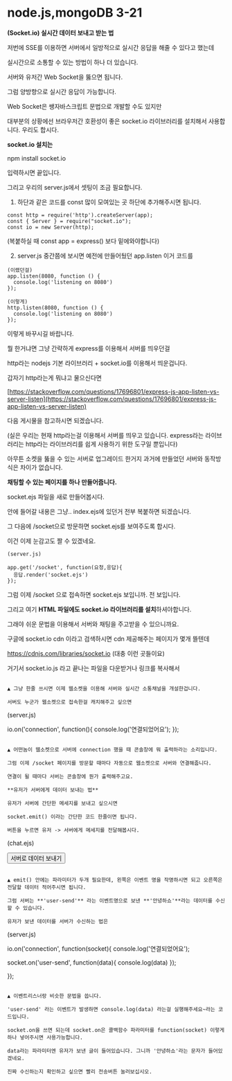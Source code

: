 # node.js,mongoDB 3-21

****(Socket.io) 실시간 데이터 보내고 받는 법****

저번에 SSE를 이용하면 서버에서 일방적으로 실시간 응답을 해줄 수 있다고 했는데

실시간으로 소통할 수 있는 방법이 하나 더 있습니다.

서버와 유저간 Web Socket을 뚫으면 됩니다.

그럼 양방향으로 실시간 응답이 가능합니다.

Web Socket은 쌩자바스크립트 문법으로 개발할 수도 있지만

대부분의 상황에선 브라우저간 호환성이 좋은 socket.io 라이브러리를 설치해서 사용합니다. 우리도 합시다.

**socket.io 설치는**

npm install socket.io

입력하시면 끝입니다.

그리고 우리의 server.js에서 셋팅이 조금 필요합니다.

1. 하단과 같은 코드를 const 많이 모여있는 곳 하단에 추가해주시면 됩니다.

```
const http = require('http').createServer(app);
const { Server } = require("socket.io");
const io = new Server(http);
```

(복붙하실 때 const app = express() 보다 밑에와야합니다)

2. server.js 중간쯤에 보시면 예전에 만들어뒀던 app.listen 이거 코드를

```
(이랬던걸)
app.listen(8080, function () {
  console.log('listening on 8080')
});

(이렇게)
http.listen(8080, function () {
  console.log('listening on 8080')
});
```

이렇게 바꾸시길 바랍니다.

뭘 한거냐면 그냥 간략하게 express를 이용해서 서버를 띄우던걸

http라는 nodejs 기본 라이브러리 + socket.io를 이용해서 띄운겁니다.

갑자기 http라는게 뭐냐고 물으신다면

[https://stackoverflow.com/questions/17696801/express-js-app-listen-vs-server-listen](https://stackoverflow.com/questions/17696801/express-js-app-listen-vs-server-listen)

다음 게시물을 참고하시면 되겠습니다.

(실은 우리는 현재 http라는걸 이용해서 서버를 띄우고 있습니다. express라는 라이브러리는 http라는 라이브러리를 쉽게 사용하기 위한 도구일 뿐입니다)

아무튼 소켓을 뚫을 수 있는 서버로 업그레이드 한거지 과거에 만들었던 서버와 동작방식은 차이가 없습니다.

**채팅할 수 있는 페이지를 하나 만들어줍니다.**

socket.ejs 파일을 새로 만들어봅시다.

안에 들어갈 내용은 그냥.. index.ejs에 있던거 전부 복붙하면 되겠습니다.

그 다음에 /socket으로 방문하면 socket.ejs를 보여주도록 합시다.

이건 이제 눈감고도 짤 수 있겠네요.

```
(server.js)

app.get('/socket', function(요청,응답){
  응답.render('socket.ejs')
});
```

그럼 이제 /socket 으로 접속하면 socket.ejs 보입니까. 전 보입니다.

그리고 여기 **HTML 파일에도 socket.io 라이브러리를 설치**하셔야합니다.

그래야 쉬운 문법을 이용해서 서버와 채팅을 주고받을 수 있으니까요.

구글에 socket.io cdn 이라고 검색하시면 cdn 제공해주는 페이지가 몇개 뜰텐데

https://cdnjs.com/libraries/socket.io (대충 이런 곳들이요)

거기서 socket.io.js 라고 끝나는 파일을 다운받거나 링크를 복사해서 <script>태그로 첨부해주시면 됩니다.

근데 내가 설치한 socket.io 라이브러리와 동일한 버전을 가져오면 되겠습니다.

라이브러리 버전은 여러분들 작업폴더의 package.json 파일에 기록되어있습니다.

```
<script src="https://cdnjs.cloudflare.com/ajax/libs/socket.io/4.0.1/socket.io.js"></script>
```

▲ 그래서 저는 이런 코드를 chat.ejs에 복붙했습니다. 끝!

(이거 따라치시면 안됩니다 여러분의 package.json에 써있는 버전과 동일한거 찾으셔야함)

**웹소켓 연결하는 법**

socket.ejs 파일에 진짜 채팅 기능개발을 해보도록 합시다.

<script>태그로 socket.io 설치한 곳 밑에 <script>태그를 또 열어서 다음과 같이 작성합니다.

```
(chat.ejs)

<script src="jQuery 설치한곳"></script>
<script src="socket.io 설치한곳"></script>

<script>
  var socket = io();
</script>
```

▲ 그냥 한줄 쓰시면 이제 웹소켓을 이용해 서버와 실시간 소통채널을 개설한겁니다.

서버도 누군가 웹소켓으로 접속한걸 캐치해주고 싶으면

```
(server.js)

io.on('connection', function(){
  console.log('연결되었어요');
});
```

▲ 어떤놈이 웹소켓으로 서버에 connection 했을 때 콘솔창에 뭐 출력하라는 소리입니다.

그럼 이제 /socket 페이지를 방문할 때마다 자동으로 웹소켓으로 서버와 연결해줍니다.

연결이 될 때마다 서버는 콘솔창에 뭔가 출력해주고요.

**유저가 서버에게 데이터 보내는 법**

유저가 서버에 간단한 메세지를 보내고 싶으시면

socket.emit() 이라는 간단한 코드 한줄이면 됩니다.

버튼을 누르면 유저 -> 서버에게 메세지를 전달해봅시다.

```
(chat.ejs)

<script src="jQuery 설치한곳"></script>
<script src="socket.io 설치한곳"></script>

<button id="send">서버로 데이터 보내기</button>

<script>
  var socket = io();
  $('#send').click(function(){
    socket.emit('user-send', '안녕하쇼')
  });
</script>
```

▲ emit() 안에는 파라미터가 두개 필요한데, 왼쪽은 이벤트 명을 작명하시면 되고 오른쪽은 전달할 데이터 적어주시면 됩니다.

그럼 서버는 **'user-send'** 라는 이벤트명으로 보낸 **'안녕하쇼'**라는 데이터를 수신할 수 있습니다.

유저가 보낸 데이터를 서버가 수신하는 법은

```
(server.js)

io.on('connection', function(socket){
  console.log('연결되었어요');

  socket.on('user-send', function(data){
    console.log(data)
  });

});
```

▲ 이벤트리스너랑 비슷한 문법을 씁니다.

'user-send' 라는 이벤트가 발생하면 console.log(data) 라는걸 실행해주세요~라는 코드입니다.

socket.on을 쓰면 되는데 socket.on은 콜백함수 파라미터를 function(socket) 이렇게 하나 넣어주시면 사용가능합니다.

data라는 파라미터엔 유저가 보낸 글이 들어있습니다. 그니까 '안녕하쇼'라는 문자가 들어있겠네요.

진짜 수신하는지 확인하고 싶으면 빨리 전송버튼 눌러보십시오.